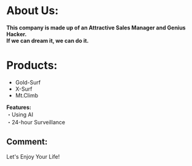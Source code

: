# About Us:
__This company is made up of an Attractive Sales Manager and Genius Hacker.  
If we can dream it, we can do it.__  

# Products:
- Gold-Surf
- X-Surf
- Mt.Climb

__Features:__  
 ・Using AI  
 ・24-hour Surveillance  

## Comment:
Let's Enjoy Your Life!
